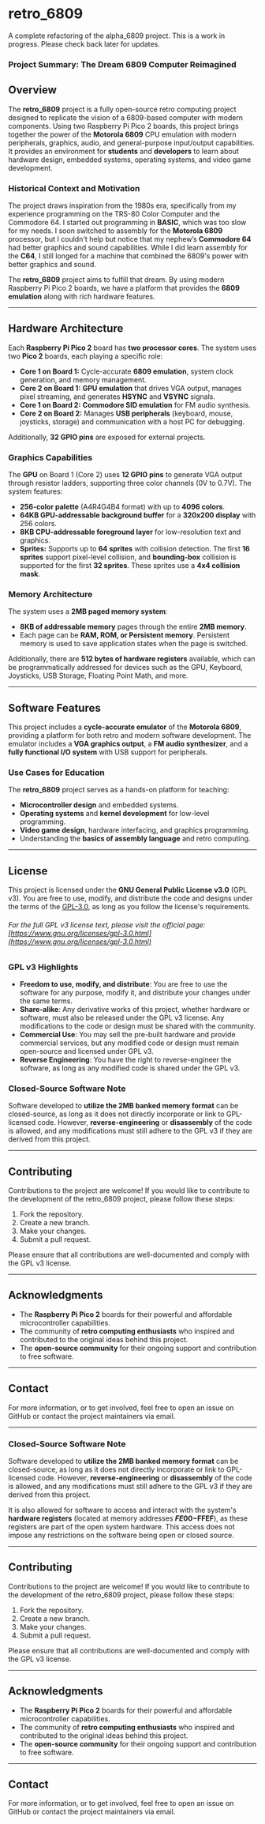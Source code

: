 # retro_6809
A complete refactoring of the alpha_6809 project. This is a work in progress. Please check back later for updates.

### Project Summary: **The Dream 6809 Computer Reimagined**

## Overview

The **retro_6809** project is a fully open-source retro computing project designed to replicate the vision of a 6809-based computer with modern components. Using two Raspberry Pi Pico 2 boards, this project brings together the power of the **Motorola 6809** CPU emulation with modern peripherals, graphics, audio, and general-purpose input/output capabilities. It provides an environment for **students** and **developers** to learn about hardware design, embedded systems, operating systems, and video game development.

### Historical Context and Motivation

The project draws inspiration from the 1980s era, specifically from my experience programming on the TRS-80 Color Computer and the Commodore 64. I started out programming in **BASIC**, which was too slow for my needs. I soon switched to assembly for the **Motorola 6809** processor, but I couldn't help but notice that my nephew’s **Commodore 64** had better graphics and sound capabilities. While I did learn assembly for the **C64**, I still longed for a machine that combined the 6809's power with better graphics and sound.

The **retro_6809** project aims to fulfill that dream. By using modern Raspberry Pi Pico 2 boards, we have a platform that provides the **6809 emulation** along with rich hardware features.

---

## Hardware Architecture

Each **Raspberry Pi Pico 2** board has **two processor cores**. The system uses two **Pico 2** boards, each playing a specific role:

- **Core 1 on Board 1:** Cycle-accurate **6809 emulation**, system clock generation, and memory management.
- **Core 2 on Board 1:** **GPU emulation** that drives VGA output, manages pixel streaming, and generates **HSYNC** and **VSYNC** signals.
- **Core 1 on Board 2:** **Commodore SID emulation** for FM audio synthesis.
- **Core 2 on Board 2:** Manages **USB peripherals** (keyboard, mouse, joysticks, storage) and communication with a host PC for debugging.

Additionally, **32 GPIO pins** are exposed for external projects.

### Graphics Capabilities

The **GPU** on Board 1 (Core 2) uses **12 GPIO pins** to generate VGA output through resistor ladders, supporting three color channels (0V to 0.7V). The system features:

- **256-color palette** (A4R4G4B4 format) with up to **4096 colors**.
- **64KB GPU-addressable background buffer** for a **320x200 display** with 256 colors.
- **8KB CPU-addressable foreground layer** for low-resolution text and graphics.
- **Sprites:** Supports up to **64 sprites** with collision detection. The first **16 sprites** support pixel-level collision, and **bounding-box** collision is supported for the first **32 sprites**. These sprites use a **4x4 collision mask**.

### Memory Architecture

The system uses a **2MB paged memory system**:

- **8KB of addressable memory** pages through the entire **2MB memory**.
- Each page can be **RAM, ROM, or Persistent memory**. Persistent memory is used to save application states when the page is switched.
  
Additionally, there are **512 bytes of hardware registers** available, which can be programmatically addressed for devices such as the GPU, Keyboard, Joysticks, USB Storage, Floating Point Math, and more.

---

## Software Features

This project includes a **cycle-accurate emulator** of the **Motorola 6809**, providing a platform for both retro and modern software development. The emulator includes a **VGA graphics output**, a **FM audio synthesizer**, and a **fully functional I/O system** with USB support for peripherals.

### Use Cases for Education

The **retro_6809** project serves as a hands-on platform for teaching:

- **Microcontroller design** and embedded systems.
- **Operating systems** and **kernel development** for low-level programming.
- **Video game design**, hardware interfacing, and graphics programming.
- Understanding the **basics of assembly language** and retro computing.

---

## License

This project is licensed under the **GNU General Public License v3.0** (GPL v3). You are free to use, modify, and distribute the code and designs under the terms of the [GPL-3.0](LICENSE.md), as long as you follow the license's requirements. 
###### For the full GPL v3 license text, please visit the official page: [https://www.gnu.org/licenses/gpl-3.0.html](https://www.gnu.org/licenses/gpl-3.0.html)

### GPL v3 Highlights

- **Freedom to use, modify, and distribute**: You are free to use the software for any purpose, modify it, and distribute your changes under the same terms.
- **Share-alike**: Any derivative works of this project, whether hardware or software, must also be released under the GPL v3 license. Any modifications to the code or design must be shared with the community.
- **Commercial Use**: You may sell the pre-built hardware and provide commercial services, but any modified code or design must remain open-source and licensed under GPL v3.
- **Reverse Engineering**: You have the right to reverse-engineer the software, as long as any modified code is shared under the GPL v3.

### Closed-Source Software Note

Software developed to **utilize the 2MB banked memory format** can be closed-source, as long as it does not directly incorporate or link to GPL-licensed code. However, **reverse-engineering** or **disassembly** of the code is allowed, and any modifications must still adhere to the GPL v3 if they are derived from this project.

---

## Contributing

Contributions to the project are welcome! If you would like to contribute to the development of the retro_6809 project, please follow these steps:

1. Fork the repository.
2. Create a new branch.
3. Make your changes.
4. Submit a pull request.

Please ensure that all contributions are well-documented and comply with the GPL v3 license.

---

## Acknowledgments

- The **Raspberry Pi Pico 2** boards for their powerful and affordable microcontroller capabilities.
- The community of **retro computing enthusiasts** who inspired and contributed to the original ideas behind this project.
- The **open-source community** for their ongoing support and contribution to free software.

---

## Contact

For more information, or to get involved, feel free to open an issue on GitHub or contact the project maintainers via email.


--- 


### Closed-Source Software Note

Software developed to **utilize the 2MB banked memory format** can be closed-source, as long as it does not directly incorporate or link to GPL-licensed code. However, **reverse-engineering** or **disassembly** of the code is allowed, and any modifications must still adhere to the GPL v3 if they are derived from this project.

It is also allowed for software to access and interact with the system's **hardware registers** (located at memory addresses **$FE00-$FFEF**), as these registers are part of the open system hardware. This access does not impose any restrictions on the software being open or closed source.


---

## Contributing

Contributions to the project are welcome! If you would like to contribute to the development of the retro_6809 project, please follow these steps:

1. Fork the repository.
2. Create a new branch.
3. Make your changes.
4. Submit a pull request.

Please ensure that all contributions are well-documented and comply with the GPL v3 license.

---

## Acknowledgments

- The **Raspberry Pi Pico 2** boards for their powerful and affordable microcontroller capabilities.
- The community of **retro computing enthusiasts** who inspired and contributed to the original ideas behind this project.
- The **open-source community** for their ongoing support and contribution to free software.

---

## Contact

For more information, or to get involved, feel free to open an issue on GitHub or contact the project maintainers via email.
